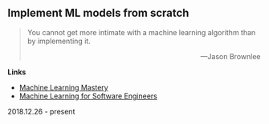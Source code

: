 ## Implement ML models from scratch
> You cannot get more intimate with a machine learning algorithm than by implementing it.
> <p align='right'>&mdash;Jason Brownlee</p>

**Links**
- [Machine Learning Mastery](https://machinelearningmastery.com/)
- [Machine Learning for Software Engineers](https://www.codementor.io/zuzoovn/how-i-plan-to-become-a-machine-learning-engineer-a4metbcuk)

2018.12.26 - present
